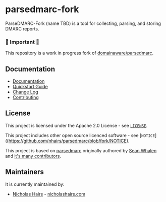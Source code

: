 # parsedmarc-fork

ParseDMARC-Fork (name TBD) is a tool for collecting, parsing, and storing DMARC reports.

### 🚨 Important 🚨

This repository is a work in progress fork of [domainaware/parsedmarc](https://github.com/domainaware/parsedmarc).

## Documentation

- [Documentation](https://nhairs.github.io/parsedmarc/latest/)
- [Quickstart Guide](https://nhairs.github.io/parsedmarc/latest/quickstart/)
- [Change Log](https://nhairs.github.io/parsedmarc/latest/changelog/)
- [Contributing](https://nhairs.github.io/parsedmarc/latest/contributing/)

## License

This project is licensed under the Apache 2.0 License - see [`LICENSE`](https://github.com/nhairs/parsedmarc/blob/fork/LICENSE).

This project includes other open source licenced software - see [`NOTICE`]((https://github.com/nhairs/parsedmarc/blob/fork/NOTICE).

This project is based on [parsedmarc](https://github.com/domainaware/parsedmarc) originally authored by [Sean Whalen](https://github.com/seanthegeek) and [it's many contributors](https://github.com/domainaware/parsedmarc/graphs/contributors).

## Maintainers

It is currently maintained by:

- [Nicholas Hairs](https://github.com/nhairs) - [nicholashairs.com](https://www.nicholashairs.com)
